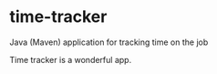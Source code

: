 # time-tracker
Java (Maven) application for tracking time on the job

Time tracker is a wonderful app.
